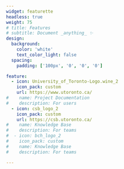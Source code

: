 ```yaml
---
widget: featurette
headless: true
weight: 75
# title: Features
# subtitle: Document _anything_ ✨
design:
  background:
    color: 'white'
    text_color_light: false
  spacing:
    padding: ['100px', '0', '0', '0']

feature:
  - icon: University_of_Toronto-Logo.wine_2
    icon_pack: custom
    url: https://www.utoronto.ca/
#    name: Project Documentation
#    description: For users
  - icon: csb_logo_2
    icon_pack: custom
    url: https://csb.utoronto.ca/
#    name: Knowledge Base
#    description: For teams
#  - icon: bch_logo_2
#    icon_pack: custom
#    name: Knowledge Base
#    description: For teams

---
```

